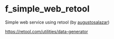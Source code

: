 # f_simple_web_retool

Simple web service using retool  (by [augustosalazar](http://github.com/augustosalazar/))

https://retool.com/utilities/data-generator
